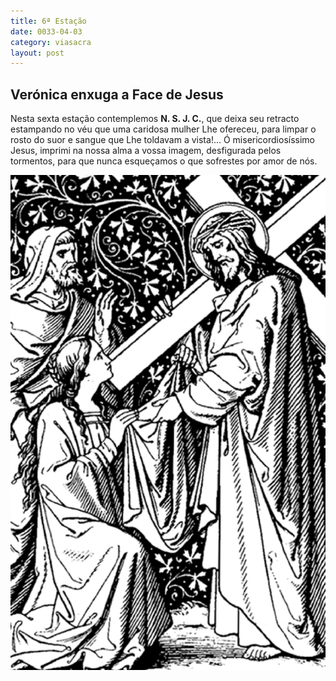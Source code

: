 ```yaml
---
title: 6ª Estação
date: 0033-04-03
category: viasacra
layout: post
---
```


## Verónica enxuga a Face de Jesus

Nesta sexta estação contemplemos **N. S. J. C.**, que deixa seu retracto estampando no véu que uma caridosa mulher Lhe ofereceu, para limpar o rosto do suor e sangue que Lhe toldavam a vista!... Ó misericordiosíssimo Jesus, imprimi na nossa alma a vossa imagem, desfigurada pelos tormentos, para que nunca esqueçamos o que sofrestes por amor de nós.

![estacao 6](/assets/img/station6.png)
